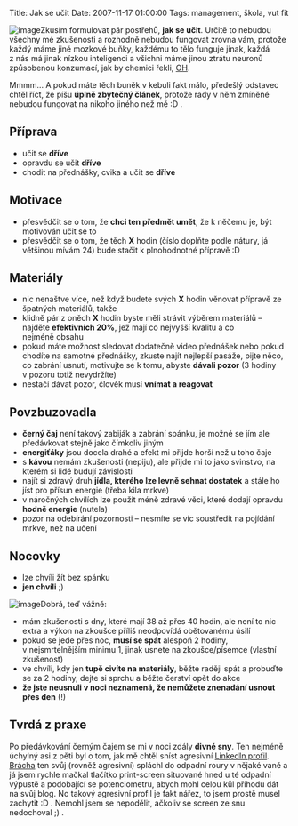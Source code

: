 Title: Jak se učit
Date: 2007-11-17 01:00:00
Tags: management, škola, vut fit

![image](http://blog.javorek.net/image/19/)Zkusím formulovat pár
postřehů, **jak se učit**. Určitě to nebudou všechny mé zkušenosti
a rozhodně nebudou fungovat zrovna vám, protože každý máme jiné
mozkové buňky, každému to tělo funguje jinak, každá z nás má jinak
nízkou inteligenci a všichni máme jinou ztrátu neuronů způsobenou
konzumací, jak by chemici
řekli, [OH](http://cs.wikipedia.org/wiki/Alkoholy).

Mmmm… A pokud máte těch buněk v kebuli fakt málo, předešlý odstavec
chtěl říct, že píšu **úplně zbytečný článek**, protože rady v něm
zmíněné nebudou fungovat na nikoho jiného než mě :D .

## Příprava

-   učit se **dříve**
-   opravdu se učit **dříve**
-   chodit na přednášky, cvika a učit se **dříve**

## Motivace

-   přesvědčit se o tom, že **chci ten předmět umět**, že k něčemu
    je, být motivován učit se to
-   přesvědčit se o tom, že těch **X** hodin (číslo doplňte podle
    nátury, já většinou mívám 24) bude stačit k plnohodnotné
    přípravě :D

## Materiály

-   nic nenaštve více, než když budete svých **X** hodin věnovat
    přípravě ze špatných materiálů, takže
-   klidně pár z oněch **X** hodin byste měli strávit výběrem
    materiálů – najděte **efektivních 20%**, jež mají co nejvyšší
    kvalitu a co nejméně obsahu
-   pokud máte možnost sledovat dodatečně video přednášek nebo
    pokud chodíte na samotné přednášky, zkuste najít nejlepší pasáže,
    pijte něco, co zabrání usnutí, motivujte se k tomu, abyste
    **dávali pozor** (3 hodiny v pozoru totiž nevydržíte)
-   nestačí dávat pozor, člověk musí **vnímat a reagovat**

## Povzbuzovadla

-   **černý čaj** není takový zabiják a zabrání spánku, je možné se
    jím ale předávkovat stejně jako čímkoliv jiným
-   **energiťáky** jsou docela drahé a efekt mi přijde horší než
    u toho čaje
-   s **kávou** nemám zkušenosti (nepiju), ale přijde mi to jako
    svinstvo, na kterém si lidé budují závislosti
-   najít si zdravý druh
    **jídla, kterého lze levně sehnat dostatek** a stále ho jíst pro
    přísun energie (třeba kila mrkve)
-   v náročných chvílích lze použít méně zdravé věci, které dodají
    opravdu **hodně energie** (nutela)
-   pozor na odebírání pozornosti – nesmíte se víc soustředit na
    pojídání mrkve, než na učení

## Nocovky

-   lze chvíli žít bez spánku
-   **jen chvíli** ;)

![image](http://blog.javorek.net/image/20/)Dobrá, teď vážně:

-   mám zkušenosti s dny, které mají 38 až přes 40 hodin, ale není
    to nic extra a výkon na zkoušce příliš neodpovídá obětovanému úsilí
-   pokud se jede přes noc, **musí se spát** alespoň 2 hodiny,
    v nejsmrtelnějším minimu 1, jinak usnete na zkoušce/písemce
    (vlastní zkušenost)
-   ve chvíli, kdy jen **tupě civíte na materiály**, běžte raději
    spát a probuďte se za 2 hodiny, dejte si sprchu a běžte čerství
    opět do akce
-   **že jste neusnuli v noci neznamená, že nemůžete znenadání usnout přes den** (!)

## Tvrdá z praxe

Po předávkování černým čajem se mi v noci zdály **divné sny**. Ten
nejméně úchylný asi z pěti byl o tom, jak mě chtěl sníst agresivní
[LinkedIn profil](http://www.linkedin.com/in/littlemaple).
[Brácha](http://jentak.javorkovi.cz/) ten svůj (rovněž agresivní)
spláchl do odpadní roury v nějaké vaně a já jsem rychle mačkal
tlačítko print-screen situované hned u té odpadní výpustě a
podobající se potenciometru, abych mohl celou kůl příhodu dát na
svůj blog. No takový agresivní profil je fakt nářez, to jsem prostě
musel zachytit :D . Nemohl jsem se nepodělit, ačkoliv se screen ze
snu nedochoval ;) .